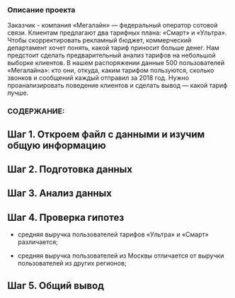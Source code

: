 ### Описание проекта
Заказчик - компания «Мегалайн» — федеральный оператор сотовой связи. Клиентам предлагают два тарифных плана: «Смарт» и «Ультра». Чтобы скорректировать рекламный бюджет, коммерческий департамент хочет понять, какой тариф приносит больше денег. Нам предстоит сделать предварительный анализ тарифов на небольшой выборке клиентов. В нашем распоряжении данные 500 пользователей «Мегалайна»: кто они, откуда, каким тарифом пользуются, сколько звонков и сообщений каждый отправил за 2018 год. Нужно проанализировать поведение клиентов и сделать вывод — какой тариф лучше.

### СОДЕРЖАНИЕ:

## Шаг 1. Откроем файл с данными и изучим общую информацию

## Шаг 2. Подготовка данных

## Шаг 3. Анализ данных

## Шаг 4. Проверка гипотез

- средняя выручка пользователей тарифов «Ультра» и «Смарт» различается;

- средняя выручка пользователей из Москвы отличается от выручки пользователей из других регионов;

## Шаг 5. Общий вывод